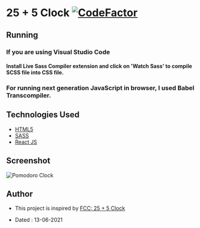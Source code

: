 # 25 + 5 Clock [![CodeFactor](https://www.codefactor.io/repository/github/googoldkhan/pomodoro-clock/badge)](https://www.codefactor.io/repository/github/googoldkhan/pomodoro-clock)

## Running

### If you are using Visual Studio Code

#### Install Live Sass Compiler extension and click on 'Watch Sass' to compile SCSS file into CSS file.

### For running next generation JavaScript in browser, I used Babel Transcompiler.

## Technologies Used

- [HTML5](https://developer.mozilla.org/en-US/docs/Glossary/HTML5)
- [SASS](https://sass-lang.com/documentation/syntax)
- [React JS](https://reactjs.org/docs/hello-world.html)

## Screenshot

![Pomodoro Clock](https://i.ibb.co/ZJrjPfm/pomodoro.png)

## Author

- This project is inspired by [FCC: 25 + 5 Clock](https://codepen.io/freeCodeCamp/full/XpKrrW)

- Dated : 13-06-2021
